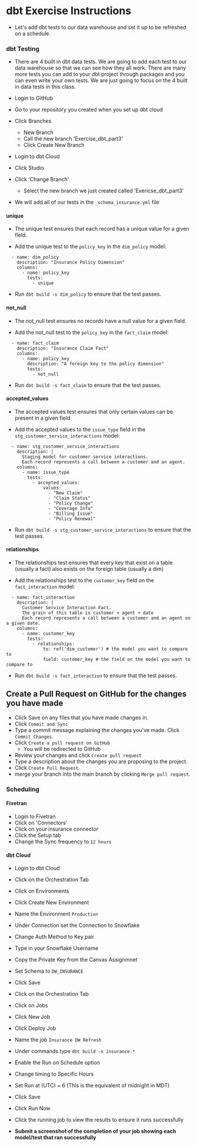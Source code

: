 # dbt Exercise Instructions #
- Let's add dbt tests to our data warehouse and set it up to be refreshed on a schedule.

### dbt Testing ###
- There are 4 built in dbt data tests. We are going to add each test to our data warehouse so that we can see how they all work. There are many more tests you can add to your dbt project through packages and you can even write your own tests. We are just going to focus on the 4 built in data tests in this class.

- Login to GitHub
- Go to your repository you created when you set up dbt cloud
- Click Branches
    - New Branch
    - Call the new branch 'Exercise_dbt_part3'
    - Click Create New Branch

- Login to dbt Cloud
- Click Studio
- Click 'Change Branch'
    - Select the new branch we just created called 'Exericse_dbt_part3'


- We will add all of our tests in the `_schema_insurance.yml` file

#### unique ####
- The unique test ensures that each record has a unique value for a given field.

- Add the unique test to the `policy_key` in the `dim_policy` model:

```
  - name: dim_policy
    description: "Insurance Policy Dimension"
    columns:
      - name: policy_key
        tests:
          - unique
```

- Run `dbt build -s dim_policy` to ensure that the test passes.

#### not_null ####
- The not_null test ensures no records have a null value for a given field.

- Add the not_null test to the `policy_key` in the `fact_claim` model:

```
  - name: fact_claim
    description: "Insurance Claim Fact"
    columns:
      - name: policy_key
        description: "A foreign key to the policy dimension"
        tests:
          - not_null
```

- Run `dbt build -s fact_claim` to ensure that the test passes.

#### accepted_values ####
- The accepted values test ensures that only certain values can be present in a given field

- Add the accepted values to the `issue_type` field in the `stg_customer_service_interactions` model:

```
  - name: stg_customer_service_interactions
    description: |
      Staging model for customer service interactions.
      Each record represents a call between a customer and an agent.
    columns:
      - name: issue_type
        tests:
          - accepted_values:
              values:
                - "New Claim"
                - "Claim Status"
                - "Policy Change"
                - "Coverage Info"
                - "Billing Issue"
                - "Policy Renewal"
```

- Run `dbt build -s stg_customer_service_interactions` to ensure that the test passes.

#### relationships ####
- The relationships test ensures that every key that exist on a table (usually a fact) also exists on the foreign table (usually a dim)

- Add the relationships test to the `customer_key` field on the `fact_interaction` model:

```
  - name: fact_interaction
    description: |
      Customer Service Interaction Fact.
      The grain of this table is customer + agent + date
      Each record represents a call between a customer and an agent on a given date.
    columns:
      - name: customer_key
        tests:
          - relationships:
              to: ref('dim_customer') # the model you want to compare to
              field: customer_key # the field on the model you want to compare to
```

- Run `dbt build -s fact_interaction` to ensure that the test passes.

## Create a Pull Request on GitHub for the changes you have made ##
- Click Save on any files that you have made changes in.
- Click `Commit and Sync`
- Type a commit message explaining the changes you've made. Click `Commit Changes`.
- Click `Create a pull request on GitHub`
    - You will be redirected to GitHub
- Review your changes and click `Create pull request`
- Type a description about the changes you are proposing to the project.
- Click `Create Pull Request`
- merge your branch into the main branch by clicking `Merge pull request`.

### Scheduling ###

#### Fivetran ####
- Login to Fivetran
- Click on 'Connectors'
- Click on your insurance connector
- Click the Setup tab
- Change the Sync frequency to `12 hours`

#### dbt Cloud ####
- Login to dbt Cloud
- Click on the Orchestration Tab
- Click on Environments
- Click Create New Environment
- Name the Environment `Production`
- Under Connection set the Connection to Snowflake
- Change Auth Method to Key pair
- Type in your Snowflake Username
- Copy the Private Key from the Canvas Assignmnet
- Set Schema to `DW_INSURANCE`
- Click Save


- Click on the Orchestration Tab
- Click on Jobs
- Click New Job
- Click Deploy Job
- Name the job `Insurance DW Refresh`
- Under commands type `dbt build -s insurance.*`
- Enable the Run on Schedule option
- Change timing to Specific Hours
- Set Run at (UTC) = 6 (This is the equivalent of midnight in MDT)
- Click Save
- Click Run Now
- Click the running job to view the results to ensure it runs successfully

- __Submit a screenshot of the completion of your job showing each model/test that ran successfully__